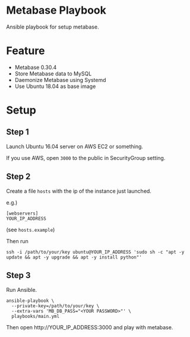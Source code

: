 # Metabase Playbook

Ansible playbook for setup metabase.

# Feature

- Metabase 0.30.4
- Store Metabase data to MySQL
- Daemonize Metabase using Systemd
- Use Ubuntu 18.04 as base image

# Setup

## Step 1

Launch Ubuntu 16.04 server on AWS EC2 or something.

If you use AWS, open `3000` to the public in SecurityGroup setting.

## Step 2

Create a file `hosts` with the ip of the instance just launched.

e.g.)

```
[webservers]
YOUR_IP_ADDRESS
```

(see `hosts.example`)

Then run

```
ssh -i /path/to/your/key ubuntu@YOUR_IP_ADDRESS 'sudo sh -c "apt -y update && apt -y upgrade && apt -y install python"'
```

## Step 3

Run Ansible.

```
ansible-playbook \
  --private-key=/path/to/your/key \
  --extra-vars 'MB_DB_PASS="<YOUR PASSWORD>"' \
  playbooks/main.yml
```

Then open http://YOUR_IP_ADDRESS:3000 and play with metabase.
